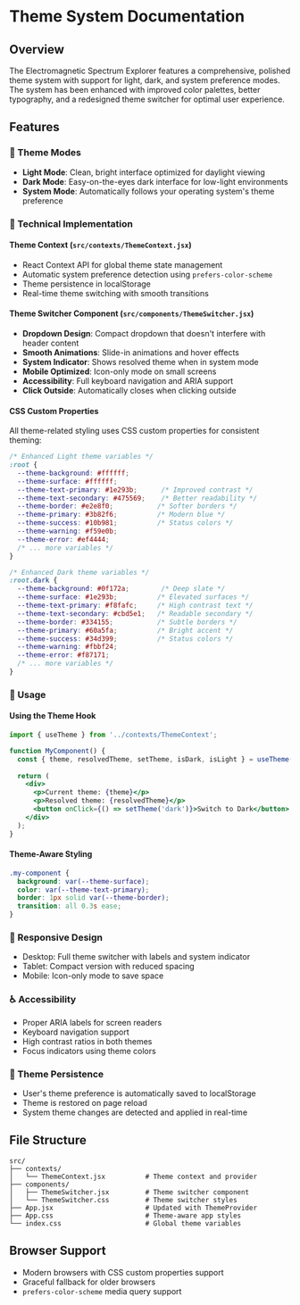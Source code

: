 # Theme System Documentation

## Overview
The Electromagnetic Spectrum Explorer features a comprehensive, polished theme system with support for light, dark, and system preference modes. The system has been enhanced with improved color palettes, better typography, and a redesigned theme switcher for optimal user experience.

## Features

### 🎨 Theme Modes
- **Light Mode**: Clean, bright interface optimized for daylight viewing
- **Dark Mode**: Easy-on-the-eyes dark interface for low-light environments  
- **System Mode**: Automatically follows your operating system's theme preference

### 🔧 Technical Implementation

#### Theme Context (`src/contexts/ThemeContext.jsx`)
- React Context API for global theme state management
- Automatic system preference detection using `prefers-color-scheme`
- Theme persistence in localStorage
- Real-time theme switching with smooth transitions

#### Theme Switcher Component (`src/components/ThemeSwitcher.jsx`)
- **Dropdown Design**: Compact dropdown that doesn't interfere with header content
- **Smooth Animations**: Slide-in animations and hover effects
- **System Indicator**: Shows resolved theme when in system mode
- **Mobile Optimized**: Icon-only mode on small screens
- **Accessibility**: Full keyboard navigation and ARIA support
- **Click Outside**: Automatically closes when clicking outside

#### CSS Custom Properties
All theme-related styling uses CSS custom properties for consistent theming:

```css
/* Enhanced Light theme variables */
:root {
  --theme-background: #ffffff;
  --theme-surface: #ffffff;
  --theme-text-primary: #1e293b;      /* Improved contrast */
  --theme-text-secondary: #475569;    /* Better readability */
  --theme-border: #e2e8f0;           /* Softer borders */
  --theme-primary: #3b82f6;          /* Modern blue */
  --theme-success: #10b981;          /* Status colors */
  --theme-warning: #f59e0b;
  --theme-error: #ef4444;
  /* ... more variables */
}

/* Enhanced Dark theme variables */
:root.dark {
  --theme-background: #0f172a;        /* Deep slate */
  --theme-surface: #1e293b;          /* Elevated surfaces */
  --theme-text-primary: #f8fafc;     /* High contrast text */
  --theme-text-secondary: #cbd5e1;   /* Readable secondary */
  --theme-border: #334155;           /* Subtle borders */
  --theme-primary: #60a5fa;          /* Bright accent */
  --theme-success: #34d399;          /* Status colors */
  --theme-warning: #fbbf24;
  --theme-error: #f87171;
  /* ... more variables */
}
```

### 🎯 Usage

#### Using the Theme Hook
```jsx
import { useTheme } from '../contexts/ThemeContext';

function MyComponent() {
  const { theme, resolvedTheme, setTheme, isDark, isLight } = useTheme();
  
  return (
    <div>
      <p>Current theme: {theme}</p>
      <p>Resolved theme: {resolvedTheme}</p>
      <button onClick={() => setTheme('dark')}>Switch to Dark</button>
    </div>
  );
}
```

#### Theme-Aware Styling
```css
.my-component {
  background: var(--theme-surface);
  color: var(--theme-text-primary);
  border: 1px solid var(--theme-border);
  transition: all 0.3s ease;
}
```

### 📱 Responsive Design
- Desktop: Full theme switcher with labels and system indicator
- Tablet: Compact version with reduced spacing
- Mobile: Icon-only mode to save space

### ♿ Accessibility
- Proper ARIA labels for screen readers
- Keyboard navigation support
- High contrast ratios in both themes
- Focus indicators using theme colors

### 🔄 Theme Persistence
- User's theme preference is automatically saved to localStorage
- Theme is restored on page reload
- System theme changes are detected and applied in real-time

## File Structure
```
src/
├── contexts/
│   └── ThemeContext.jsx          # Theme context and provider
├── components/
│   ├── ThemeSwitcher.jsx         # Theme switcher component
│   └── ThemeSwitcher.css         # Theme switcher styles
├── App.jsx                       # Updated with ThemeProvider
├── App.css                       # Theme-aware app styles
└── index.css                     # Global theme variables
```

## Browser Support
- Modern browsers with CSS custom properties support
- Graceful fallback for older browsers
- `prefers-color-scheme` media query support

